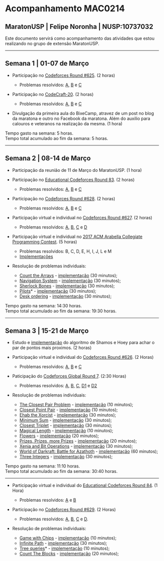 # Acompanhamento MAC0214

## MaratonUSP | Felipe Noronha | NUSP:10737032

Este documento servirá como acompanhamento das atividades que estou realizando no grupo de extensão MaratonUSP.

---

## Semana 1 | 01-07 de Março

- Participação no [Codeforces Round #625](https://codeforces.com/contest/1321). (2 horas)
  - Problemas resolvidos: [A](https://github.com/mrfelipenoronha/competitive-programming/blob/master/Codforces/constestsForRobots.cpp), [B](https://github.com/mrfelipenoronha/competitive-programming/blob/456edeff70195d01d5ecf23b49bb9b76a7cd88ca/Codforces/jouneyPlanning.cpp) e [C](https://github.com/mrfelipenoronha/competitive-programming/blob/456edeff70195d01d5ecf23b49bb9b76a7cd88ca/Codforces/removeAdjacent.cpp)

- Participação no [CodeCraft-20](https://codeforces.com/contest/1316). (2 horas)
  - Problemas resolvidos: [A](https://github.com/mrfelipenoronha/competitive-programming/blob/456edeff70195d01d5ecf23b49bb9b76a7cd88ca/Codforces/gradeAllocation.cpp), [B](https://github.com/mrfelipenoronha/competitive-programming/blob/456edeff70195d01d5ecf23b49bb9b76a7cd88ca/Codforces/stringModification.cpp) e [C](https://github.com/mrfelipenoronha/competitive-programming/blob/456edeff70195d01d5ecf23b49bb9b76a7cd88ca/Codforces/primitivePrimes.cpp)

- Divulgação da primeira aula do BixeCamp, atravez de um post no blog da maratona e outro no Facebook da maratona. Além do auxilio para calouros e veteranos na realização da mesma. (1 hora)

Tempo gasto na semana: 5 horas.  
Tempo total acumulado ao fim da semana: 5 horas.

---

## Semana 2 | 08-14 de Março

- Participação da reunião de 11 de Março do MaratonUSP. (1 hora)

- Participação no [Educational Codeforces Round 83](https://codeforces.com/contest/1312). (2 horas)
  - Problemas resolvidos: [A](https://github.com/mrfelipenoronha/competitive-programming/blob/f1f954e8e54ffa033c473d0e3254e98f92a75a0f/Codforces/twoRegularPolygons.cpp), [B](https://github.com/mrfelipenoronha/competitive-programming/blob/f1f954e8e54ffa033c473d0e3254e98f92a75a0f/Codforces/bogoSort.cpp) e [C](https://github.com/mrfelipenoronha/competitive-programming/blob/f1f954e8e54ffa033c473d0e3254e98f92a75a0f/Codforces/addingPowers.cpp)

- Participação no [Codeforces Round #628](https://codeforces.com/contest/1325). (2 horas)
  - Problemas resolvidos: [A](https://github.com/mrfelipenoronha/competitive-programming/blob/14d439df1115f6e24310977a43eda638ad9311be/Codforces/ehabAndGCD.cpp), [B](https://github.com/mrfelipenoronha/competitive-programming/blob/14d439df1115f6e24310977a43eda638ad9311be/Codforces/copyCopyCopyCopy.cpp) e [C](https://github.com/mrfelipenoronha/competitive-programming/blob/14d439df1115f6e24310977a43eda638ad9311be/Codforces/ehabAndThePatheticMEX.cpp)

- Participação virtual e individual no [Codeforces Round #627](https://codeforces.com/contest/1324). (2 horas)
  - Problemas resolvidos: [A](https://github.com/mrfelipenoronha/competitive-programming/blob/14d439df1115f6e24310977a43eda638ad9311be/Codforces/yetAnotherTetrisProblem.cpp), [B](https://github.com/mrfelipenoronha/competitive-programming/blob/14d439df1115f6e24310977a43eda638ad9311be/Codforces/yetAnotherPalindromeProblem.cpp), [C](https://github.com/mrfelipenoronha/competitive-programming/blob/14d439df1115f6e24310977a43eda638ad9311be/Codforces/frogJumps.cpp) e [D](https://github.com/mrfelipenoronha/competitive-programming/blob/14d439df1115f6e24310977a43eda638ad9311be/Codforces/pairOfTopics.cpp)

- Participação virtual e individual no [2017 ACM Arabella Collegiate Programming Contest](https://codeforces.com/gym/101350). (5 horas)
  - Problemas resolvidos: B, C, D, E, H, I, J, L e M
  - [Implementações](https://github.com/mrfelipenoronha/competitive-programming/tree/master/treinos_solo/2017%20ACM%20Arabella%20Collegiate%20Programming%20Contest)

- Resolução de problemas individuais:
  - [Count the Arrays](https://codeforces.com/contest/1312/problem/D) - [implementação](https://github.com/mrfelipenoronha/competitive-programming/blob/9c15f8e8fa9218625483c07f4c37ec6eef68ac58/Codforces/countTheArrays.cpp) (30 minutos);
  - [Navigation System](//codeforces.com/contest/1320/problem/B) - [implementação](https://github.com/mrfelipenoronha/competitive-programming/blob/9c15f8e8fa9218625483c07f4c37ec6eef68ac58/Codforces/navigationSystem.cpp) (30 minutos);
  - [Sherlock Bones](https://codeforces.com/gym/101350/problem/A) - [implementação](https://github.com/mrfelipenoronha/competitive-programming/blob/78082e226c76739c903c61cc199fee60b57800ff/treinos_solo/2017%20ACM%20Arabella%20Collegiate%20Programming%20Contest%20upsolving/a.cpp) (30 minutos);
  - [Pilots](https://szkopul.edu.pl/problemset/problem/lcU5m2RAICwNHsdzydb8JTQw/site/?key=statement)* - [implementação](https://github.com/mrfelipenoronha/competitive-programming/blob/78082e226c76739c903c61cc199fee60b57800ff/others/pilots.cpp) (30 minutos);
  - [Desk ordering](https://training.olinfo.it/#/task/ois_desk/statement) - [implementação](https://github.com/mrfelipenoronha/competitive-programming/blob/78082e226c76739c903c61cc199fee60b57800ff/others/deskOrdering.cpp) (30 minutos);

Tempo gasto na semana: 14:30 horas.  
Tempo total acumulado ao fim da semana: 19:30 horas.

---

## Semana 3 | 15-21 de Março

- Estudo e [implementação](../master/algos_notebook/geometry/closestPair.cpp) do algoritmo de Shamos e Hoey para achar o par de pontos mais proximos. (2 horas)

- Participação virtual e individual do [Codeforces Round #626](https://codeforces.com/contest/1323). (2 Horas)
  - Problemas resolvidos: [A](../master/Codforces/evenSubsetSumProblem.cpp), [B](../master/Codforces/countSubretangles.cpp) e [C](../master/Codforces/unusualCompetitions.cpp)

- Paticipação do [Codeforces Global Round 7](https://codeforces.com/contest/1326). (2:30 Horas)
  - Problemas resolvidos: [A](../master/Codforces/badUglyNumbers.cpp), [B](../master/Codforces/maximums.cpp), [C](../master/Codforces/permutationsParticions.cpp), [D1](../master/Codforces/prefixSuffixPalindromeEasy.cpp) e [D2](../master/Codforces/prefixSuffixPalindromeHard.cpp)

- Resolução de problemas individuais:

  - [The Closest Pair Problem](https://onlinejudge.org/index.php?option=com_onlinejudge&Itemid=8&page=show_problem&problem=1186) - [implementação](https://github.com/mrfelipenoronha/competitive-programming/blob/master/online-judge/theClosestPairProblem.cpp) (10 minutos);
  - [Closest Point Pair](https://www.spoj.com/problems/CLOPPAIR/) - [implementação](../master/Spoj/CLOPPAIR.cpp) (10 minutos);
  - [Ehab the Xorcist](https://codeforces.com/contest/1325/problem/D) - [implementação](../master/Codforces/ehabTheXorcist.cpp) (30 minutos);
  - [Minimum Sum](https://codeforces.com/contest/120/problem/J) - [implementação](../master/Codforces/minimumSum.cpp) (30 minutos);
  - [Closest Triplet](https://www.spoj.com/problems/CLOSEST/) - [implementação](../master/Spoj/CLOSEST.cpp) (30 minutos);
  - [Magical Length](https://www.codechef.com/problems/ACM14KP1) - [implementação](../master/others/magicalLength.cpp) (10 minutos);
  - [Flowers](https://codeforces.com/problemset/problem/474/D) - [implementação](../master/Codforces/flowers.cpp) (20 minutos);
  - [Prizes, Prizes, more Prizes](https://codeforces.com/contest/208/problem/D) - [implementação](../master/Codforces/prizesPrizesMorePrizes.cpp) (20 minutos);
  - [Xenia and Bit Operations](https://codeforces.com/contest/339/problem/D) - [implementação](../master/Codforces/XeniaAndBitOperations.cpp) (30 minutos);
  - [World of Darkraft: Battle for Azathoth](https://codeforces.com/contest/1320/problem/C) - [implementação](../master/Codforces/worldOfDarkCraft.cpp) (60 minutos);
  - [Three Integers](https://codeforces.com/problemset/problem/1311/D) - [implementação](../master/Codforces/threeIntergers.cpp) (30 minutos);

Tempo gasto na semana: 11:10 horas.  
Tempo total acumulado ao fim da semana: 30:40 horas.

---

- Participação virtual e individual do [Educational Codeforces Round 84](https://codeforces.com/contest/1327). (1 Hora)
  - Problemas resolvidos: [A](../master/Codforces/sumOfOddIntergers.cpp) e [B](../master/Codforces/princessesAndPrincess.cpp)

- Participação no [Codeforces Round #629](https://codeforces.com/contest/1328). (2 Horas)
  - Problemas resolvidos: [A](../master/Codforces/divisibiltyProblem.cpp), [B](../master/Codforces/kthBeatifulstring.cpp), [C](../master/Codforces/ternaryXOR.cpp) e [D](../master/Codforces/carousel.cpp).

- Resolução de problemas individuais:

  - [Game with Chips](https://codeforces.com/contest/1327/problem/C) - [implementação](../master/Codforces/gameWithChips.cpp) (10 minutos);
  - [Infinite Path](https://codeforces.com/contest/1327/problem/D) - [implementação](../master/Codforces/infinitePath.cpp) (30 minutos);
  - [Tree queries](https://codeforces.com/contest/1328/problem/E)* - [implementação](../master/Codforces/treeQueries.cpp) (10 minutos);
  - [Count The Blocks](https://codeforces.com/contest/1327/problem/E) - [implementação](../master/Codforces/countTheBlocks.cpp) (20 minutos);
